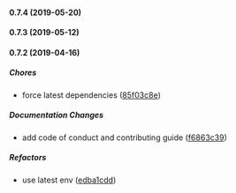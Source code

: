 #### 0.7.4 (2019-05-20)

#### 0.7.3 (2019-05-12)

#### 0.7.2 (2019-04-16)

##### Chores

*  force latest dependencies ([85f03c8e](https://github.com/lykmapipo/mongoose-kue/commit/85f03c8e6a1a1718bde1b754f0fa41ea7aaced63))

##### Documentation Changes

*  add code of conduct and contributing guide ([f6863c39](https://github.com/lykmapipo/mongoose-kue/commit/f6863c394f63d575110f63f3247077ca8420a510))

##### Refactors

*  use latest env ([edba1cdd](https://github.com/lykmapipo/mongoose-kue/commit/edba1cddd4204c1046cfd4c5f74b872b6906a417))

